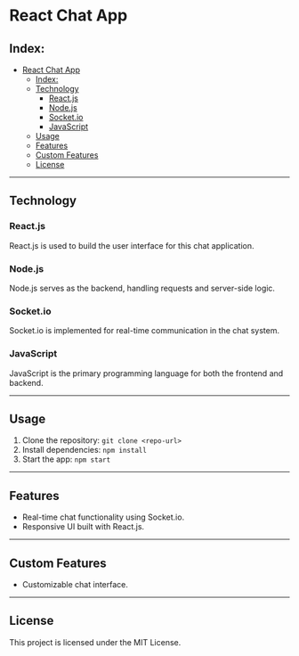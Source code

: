 # React Chat App

## Index:
- [React Chat App](#react-chat-app)
  - [Index:](#index)
  - [Technology](#technology)
    - [React.js](#reactjs)
    - [Node.js](#nodejs)
    - [Socket.io](#socketio)
    - [JavaScript](#javascript)
  - [Usage](#usage)
  - [Features](#features)
  - [Custom Features](#custom-features)
  - [License](#license)

---

## Technology

### React.js
React.js is used to build the user interface for this chat application.

### Node.js
Node.js serves as the backend, handling requests and server-side logic.

### Socket.io
Socket.io is implemented for real-time communication in the chat system.

### JavaScript
JavaScript is the primary programming language for both the frontend and backend.

---

## Usage

1. Clone the repository: `git clone <repo-url>`
2. Install dependencies: `npm install`
3. Start the app: `npm start`

---

## Features

- Real-time chat functionality using Socket.io.
- Responsive UI built with React.js.

---

## Custom Features

- Customizable chat interface.

---

## License
This project is licensed under the MIT License.
